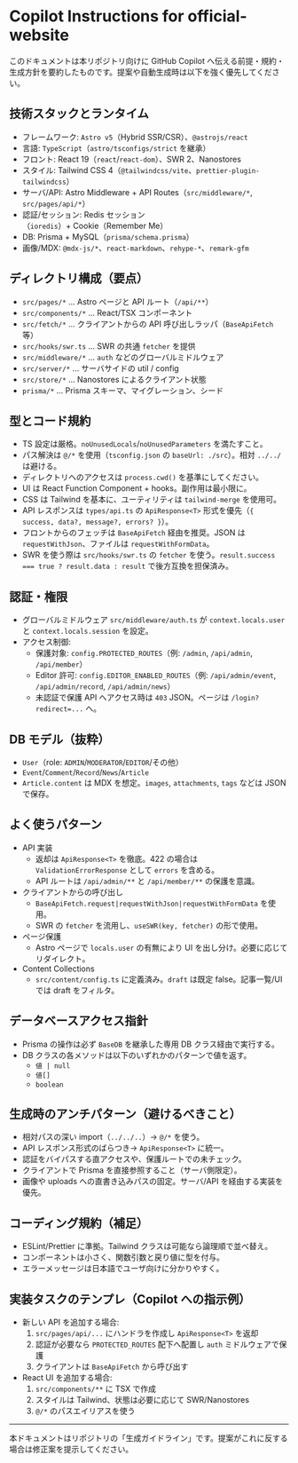 # Copilot Instructions for official-website

このドキュメントは本リポジトリ向けに GitHub Copilot へ伝える前提・規約・生成方針を要約したものです。提案や自動生成時は以下を強く優先してください。

## 技術スタックとランタイム
- フレームワーク: `Astro v5`（Hybrid SSR/CSR）、`@astrojs/react`
- 言語: `TypeScript`（`astro/tsconfigs/strict` を継承）
- フロント: React 19（`react`/`react-dom`）、SWR 2、Nanostores
- スタイル: Tailwind CSS 4（`@tailwindcss/vite`、`prettier-plugin-tailwindcss`）
- サーバ/API: Astro Middleware + API Routes（`src/middleware/*`, `src/pages/api/*`）
- 認証/セッション: Redis セッション（`ioredis`）+ Cookie（Remember Me）
- DB: Prisma + MySQL（`prisma/schema.prisma`）
- 画像/MDX: `@mdx-js/*`、`react-markdown`、`rehype-*`、`remark-gfm`

## ディレクトリ構成（要点）
- `src/pages/*` … Astro ページと API ルート（`/api/**`）
- `src/components/*` … React/TSX コンポーネント
- `src/fetch/*` … クライアントからの API 呼び出しラッパ（`BaseApiFetch` 等）
- `src/hooks/swr.ts` … SWR の共通 `fetcher` を提供
- `src/middleware/*` … `auth` などのグローバルミドルウェア
- `src/server/*` … サーバサイドの util / config
- `src/store/*` … Nanostores によるクライアント状態
- `prisma/*` … Prisma スキーマ、マイグレーション、シード

## 型とコード規約
- TS 設定は厳格。`noUnusedLocals`/`noUnusedParameters` を満たすこと。
- パス解決は `@/*` を使用（`tsconfig.json` の `baseUrl: ./src`）。相対 `../../` は避ける。
- ディレクトリへのアクセスは `process.cwd()` を基準にしてください。
- UI は React Function Component + hooks。副作用は最小限に。
- CSS は Tailwind を基本に、ユーティリティは `tailwind-merge` を使用可。
- API レスポンスは `types/api.ts` の `ApiResponse<T>` 形式を優先（`{ success, data?, message?, errors? }`）。
- フロントからのフェッチは `BaseApiFetch` 経由を推奨。JSON は `requestWithJson`、ファイルは `requestWithFormData`。
- SWR を使う際は `src/hooks/swr.ts` の `fetcher` を使う。`result.success === true ? result.data : result` で後方互換を担保済み。

## 認証・権限
- グローバルミドルウェア `src/middleware/auth.ts` が `context.locals.user` と `context.locals.session` を設定。
- アクセス制御:
  - 保護対象: `config.PROTECTED_ROUTES`（例: `/admin`, `/api/admin`, `/api/member`）
  - Editor 許可: `config.EDITOR_ENABLED_ROUTES`（例: `/api/admin/event`, `/api/admin/record`, `/api/admin/news`）
  - 未認証で保護 API へアクセス時は `403` JSON。ページは `/login?redirect=...` へ。

## DB モデル（抜粋）
- `User`（role: `ADMIN`/`MODERATOR`/`EDITOR`/その他）
- `Event`/`Comment`/`Record`/`News`/`Article`
- `Article.content` は MDX を想定。`images`, `attachments`, `tags` などは JSON で保存。

## よく使うパターン
- API 実装
  - 返却は `ApiResponse<T>` を徹底。422 の場合は `ValidationErrorResponse` として `errors` を含める。
  - API ルートは `/api/admin/**` と `/api/member/**` の保護を意識。
- クライアントからの呼び出し
  - `BaseApiFetch.request|requestWithJson|requestWithFormData` を使用。
  - SWR の `fetcher` を流用し、`useSWR(key, fetcher)` の形で使用。
- ページ保護
  - Astro ページで `locals.user` の有無により UI を出し分け。必要に応じてリダイレクト。
- Content Collections
  - `src/content/config.ts` に定義済み。`draft` は既定 false。記事一覧/UI では draft をフィルタ。

## データベースアクセス指針
- Prisma の操作は必ず `BaseDB` を継承した専用 DB クラス経由で実行する。
- DB クラスの各メソッドは以下のいずれかのパターンで値を返す。
  - `値 | null`
  - `値[]`
  - `boolean`

## 生成時のアンチパターン（避けるべきこと）
- 相対パスの深い import（`../../..`）→ `@/*` を使う。
- API レスポンス形式のばらつき→ `ApiResponse<T>` に統一。
- 認証をバイパスする直アクセスや、保護ルートでの未チェック。
- クライアントで Prisma を直接参照すること（サーバ側限定）。
- 画像や uploads への直書き込みパスの固定。サーバ/API を経由する実装を優先。

## コーディング規約（補足）
- ESLint/Prettier に準拠。Tailwind クラスは可能なら論理順で並べ替え。
- コンポーネントは小さく、関数引数と戻り値に型を付与。
- エラーメッセージは日本語でユーザ向けに分かりやすく。

## 実装タスクのテンプレ（Copilot への指示例）
- 新しい API を追加する場合:
  1) `src/pages/api/...` にハンドラを作成し `ApiResponse<T>` を返却
  2) 認証が必要なら `PROTECTED_ROUTES` 配下へ配置し `auth` ミドルウェアで保護
  3) クライアントは `BaseApiFetch` から呼び出す
- React UI を追加する場合:
  1) `src/components/**` に TSX で作成
  2) スタイルは Tailwind、状態は必要に応じて SWR/Nanostores
  3) `@/*` のパスエイリアスを使う

---
本ドキュメントはリポジトリの「生成ガイドライン」です。提案がこれに反する場合は修正案を提示してください。